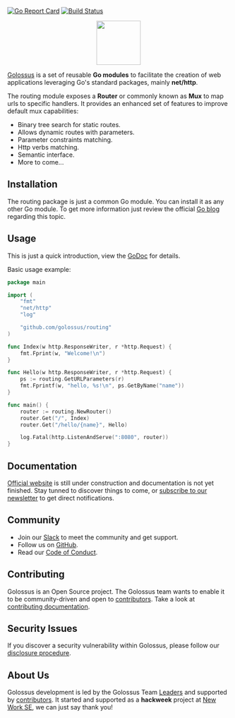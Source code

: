 [![Go Report Card](https://goreportcard.com/badge/github.com/golossus/routing)](https://goreportcard.com/report/github.com/golossus/routing) 
[![Build Status](https://travis-ci.com/golossus/routing.svg?branch=master)](https://travis-ci.com/golossus/routing)

<p align="center">
    <a href="https://www.golossus.com" target="_blank">
        <img height="100" src="https://avatars2.githubusercontent.com/u/58183018">
    </a>
</p>

[Golossus][1] is a set of reusable **Go modules** to facilitate the creation of 
web applications leveraging Go's standard packages, mainly **net/http**.

The routing module exposes a **Router** or commonly known as **Mux** to map urls to
specific handlers. It provides an enhanced set of features to improve default mux
capabilities:

* Binary tree search for static routes.
* Allows dynamic routes with parameters.
* Parameter constraints matching.
* Http verbs matching.
* Semantic interface.
* More to come...

Installation
------------

The routing package is just a common Go module. You can install it as any other Go module. 
To get more information just review the official [Go blog][2] regarding this topic.

Usage
-----

This is just a quick introduction, view the [GoDoc][3] for details.

Basic usage example:

```go
package main

import (
    "fmt"
    "net/http"
    "log"

    "github.com/golossus/routing"
)

func Index(w http.ResponseWriter, r *http.Request) {
    fmt.Fprint(w, "Welcome!\n")
}

func Hello(w http.ResponseWriter, r *http.Request) {
    ps := routing.GetURLParameters(r)
    fmt.Fprintf(w, "hello, %s!\n", ps.GetByName("name"))
}

func main() {
    router := routing.NewRouter()
    router.Get("/", Index)
    router.Get("/hello/{name}", Hello)

    log.Fatal(http.ListenAndServe(":8080", router))
}
```

Documentation
-------------

[Official website][1] is still under construction and documentation is not yet finished. Stay
tunned to discover things to come, or [subscribe to our newsletter][4] to get direct notifications. 

Community
---------

* Join our [Slack][5] to meet the community and get support.
* Follow us on [GitHub][6].
* Read our [Code of Conduct][7].

Contributing
------------

Golossus is an Open Source project. The Golossus team wants to enable it to be community-driven 
and open to [contributors][8]. Take a look at [contributing documentation][9].

Security Issues
---------------

If you discover a security vulnerability within Golossus, please follow our
[disclosure procedure][10].

About Us
--------

Golossus development is led by the Golossus Team [Leaders][12] and supported by [contributors][8]. 
It started and supported as a **hackweek** project at [New Work SE][13], we can just say thank you!

[1]: https://www.golossus.com
[2]: https://blog.golang.org/using-go-modules
[3]: http://godoc.org/github.com/golossus/routing
[4]: mailto:subscribe@golossus.com
[5]: https://join.slack.com/t/golossus/shared_invite/zt-db4brnes-M8q1Lw2ouFT5X~gQg69NQQ
[6]: https://github.com/golossus
[7]: ./CODE_OF_CONDUCT.md
[8]: ./CONTRIBUTORS.md
[9]: ./CONTRIBUTING.md
[10]: ./CONTRIBUTING.md#reporting-a-security-issue
[12]: ./CONTRIBUTING.md#leaders
[13]: https://www.new-work.se/en/
